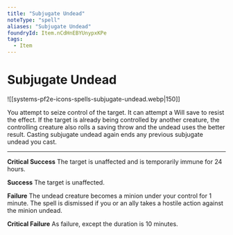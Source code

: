 ```yaml
---
title: "Subjugate Undead"
noteType: "spell"
aliases: "Subjugate Undead"
foundryId: Item.nCdHnEBYUnypxKPe
tags:
  - Item
---
```


# Subjugate Undead
![[systems-pf2e-icons-spells-subjugate-undead.webp|150]]

You attempt to seize control of the target. It can attempt a Will save to resist the effect. If the target is already being controlled by another creature, the controlling creature also rolls a saving throw and the undead uses the better result. Casting subjugate undead again ends any previous subjugate undead you cast.

* * *

**Critical Success** The target is unaffected and is temporarily immune for 24 hours.

**Success** The target is unaffected.

**Failure** The undead creature becomes a minion under your control for 1 minute. The spell is dismissed if you or an ally takes a hostile action against the minion undead.

**Critical Failure** As failure, except the duration is 10 minutes.

